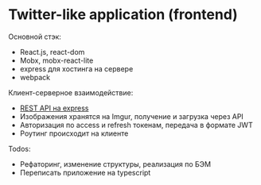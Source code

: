 # Twitter-like application (frontend)
Основной стэк:
- React.js, react-dom
- Mobx, mobx-react-lite
- express для хостинга на сервере
- webpack

Клиент-серверное взаимодействие:
- [REST API на express](https://github.com/RichieVan/Twitter-like-application-backend)
- Изображения хранятся на Imgur, получение и загрузка через API
- Авторизация по access и refresh токенам, передача в формате JWT
- Роутинг происходит на клиенте

Todos:
- Рефаторинг, изменение структуры, реализация по БЭМ
- Переписать приложение на typescript
